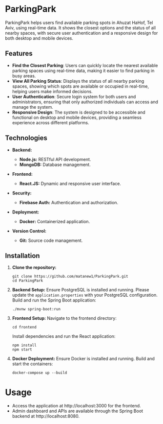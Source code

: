# ParkingPark

ParkingPark helps users find available parking spots in Ahuzat HaHof, Tel Aviv, using real-time data. It shows the closest options and the status of all nearby spaces, with secure user authentication and a responsive design for both desktop and mobile devices.

## Features

- **Find the Closest Parking**: Users can quickly locate the nearest available parking spaces using real-time data, making it easier to find parking in busy areas.
- **View All Parking Status**: Displays the status of all nearby parking spaces, showing which spots are available or occupied in real-time, helping users make informed decisions.
- **User Authentication**: Secure login system for both users and administrators, ensuring that only authorized individuals can access and manage the system.
- **Responsive Design**: The system is designed to be accessible and functional on desktop and mobile devices, providing a seamless experience across different platforms.


## Technologies

- **Backend:** 
  - **Node.js:** RESTful API development.
  - **MongoDB:** Database management.

- **Frontend:**
  - **React.JS:** Dynamic and responsive user interface.

- **Security:**
  - **Firebase Auth:** Authentication and authorization.

- **Deployment:**
  - **Docker:** Containerized application.

- **Version Control:**
  - **Git:** Source code management.

## Installation

1. **Clone the repository:**
   ```
   git clone https://github.com/matanew1/ParkingPark.git
   cd ParkingPark
   ```
2. **Backend Setup:**
   Ensure PostgreSQL is installed and running.
   Please update the `application.properties` with your PostgreSQL configuration.
   Build and run the Spring Boot application:
   ```
   ./mvnw spring-boot:run
   ```
3. **Frontend Setup:**
   Navigate to the frontend directory:
   ```
   cd frontend
   ```
   Install dependencies and run the React application:
   ```
   npm install
   npm start
   ```
4. **Docker Deployment:**
   Ensure Docker is installed and running.
   Build and start the containers:
   ```
   docker-compose up --build
   ```
# Usage
 - Access the application at http://localhost:3000 for the frontend.
 - Admin dashboard and APIs are available through the Spring Boot backend at http://localhost:8080.

   

  

   
